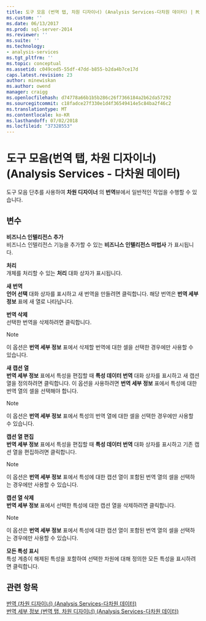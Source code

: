 ```yaml
---
title: 도구 모음 (번역 탭, 차원 디자이너) (Analysis Services-다차원 데이터) | Microsoft Docs
ms.custom: ''
ms.date: 06/13/2017
ms.prod: sql-server-2014
ms.reviewer: ''
ms.suite: ''
ms.technology:
- analysis-services
ms.tgt_pltfrm: ''
ms.topic: conceptual
ms.assetid: c049ced5-55df-47dd-b855-b2da4b7ce17d
caps.latest.revision: 23
author: minewiskan
ms.author: owend
manager: craigg
ms.openlocfilehash: d74778a66b1b5b286c26f7366184a2b62da57292
ms.sourcegitcommit: c18fadce27f330e1d4f36549414e5c84ba2f46c2
ms.translationtype: MT
ms.contentlocale: ko-KR
ms.lasthandoff: 07/02/2018
ms.locfileid: "37328553"
---
```

# <a name="toolbar-translations-tab-dimension-designer-analysis-services---multidimensional-data"></a>도구 모음(번역 탭, 차원 디자이너)(Analysis Services - 다차원 데이터)
  도구 모음 단추를 사용하여 **차원 디자이너** 의 **번역**뷰에서 일반적인 작업을 수행할 수 있습니다.  
  
## <a name="options"></a>변수  
 **비즈니스 인텔리전스 추가**  
 비즈니스 인텔리전스 기능을 추가할 수 있는 **비즈니스 인텔리전스 마법사** 가 표시됩니다.  
  
 **처리**  
 개체를 처리할 수 있는 **처리** 대화 상자가 표시됩니다.  
  
 **새 번역**  
 **언어 선택** 대화 상자를 표시하고 새 번역을 만들려면 클릭합니다. 해당 번역은 **번역 세부 정보** 표에 새 열로 나타납니다.  
  
 **번역 삭제**  
 선택한 번역을 삭제하려면 클릭합니다.  
  
> [!NOTE]  
>  이 옵션은 **번역 세부 정보** 표에서 삭제할 번역에 대한 셀을 선택한 경우에만 사용할 수 있습니다.  
  
 **새 캡션 열**  
 **번역 세부 정보** 표에서 특성을 편집할 때 **특성 데이터 번역** 대화 상자를 표시하고 새 캡션 열을 정의하려면 클릭합니다. 이 옵션을 사용하려면 **번역 세부 정보** 표에서 특성에 대한 번역 열의 셀을 선택해야 합니다.  
  
> [!NOTE]  
>  이 옵션은 **번역 세부 정보** 표에서 특성의 번역 열에 대한 셀을 선택한 경우에만 사용할 수 있습니다.  
  
 **캡션 열 편집**  
 **번역 세부 정보** 표에서 특성을 편집할 때 **특성 데이터 번역** 대화 상자를 표시하고 기존 캡션 열을 편집하려면 클릭합니다.  
  
> [!NOTE]  
>  이 옵션은 **번역 세부 정보** 표에서 특성에 대한 캡션 열이 포함된 번역 열의 셀을 선택하는 경우에만 사용할 수 있습니다.  
  
 **캡션 열 삭제**  
 **번역 세부 정보** 표에서 선택한 특성에 대한 캡션 열을 삭제하려면 클릭합니다.  
  
> [!NOTE]  
>  이 옵션은 **번역 세부 정보** 표에서 특성에 대한 캡션 열이 포함된 번역 열의 셀을 선택하는 경우에만 사용할 수 있습니다.  
  
 **모든 특성 표시**  
 특성 계층이 해제된 특성을 포함하여 선택한 차원에 대해 정의한 모든 특성을 표시하려면 클릭합니다.  
  
## <a name="see-also"></a>관련 항목  
 [번역 &#40;차원 디자이너&#41; &#40;Analysis Services-다차원 데이터&#41;](translations-dimension-designer-analysis-services-multidimensional-data.md)   
 [번역 세부 정보 &#40;번역 탭, 차원 디자이너&#41; &#40;Analysis Services-다차원 데이터&#41;](translation-details-dimension-designer-analysis-services-multidimensional-data.md)  
  
  
